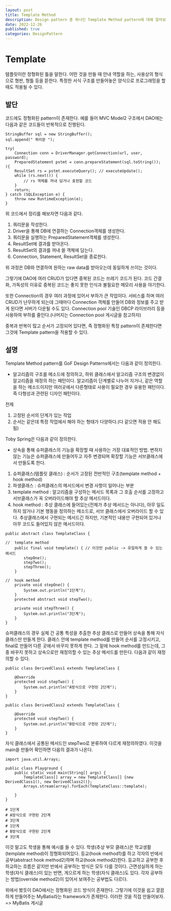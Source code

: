 ```yaml
---
layout: post
title: Template Method
description: Design pattern 중 하나인 Template Method pattern에 대해 알아보자
date: 2022-12-26
published: true
categories: DesignPattern
---
```

# Template
템플릿이란 정형화된 틀을 말한다. 어떤 것을 만들 때 안내 역할을 하는, 사용상의 형식으로 형판, 형틀 등을 뜯한다. 특정한 서식 구조를 만들어놓은 양식으로 프로그래밍을 할 때도 적용될 수 있다.

## 발단
코드에도 정형화된 pattern이 존재한다. 예를 들어 MVC Model2 구조에서 DAO에는 다음과 같은 코드들이 반복적으로 진행된다.
```
StringBuffer sql = new StringBuffer();
sql.append(" 쿼리문 ");

try(
    Connection conn = DriverManager.getConnection(url, user, password);
    PreparedStatement pstmt = conn.prepareStatement(sql.toString());
){
    ResultSet rs = pstmt.executeQuery(); // executeUpdate();
    while (rs.next()) {
        // rs 객체를 꺼내 담거나 표현할 코드
    }
    return;
} catch (SQLException e) {
    throw new RuntimeException(e);
}
```
위 코드에서 정리를 해보자면 다음과 같다.
1. 쿼리문을 작성한다.
2. Driver을 통해 DB에 연결하는 Connection객체를 생성한다.
3. 쿼리문을 실행하는 PreparedStatement객체를 생성한다.
4. ResultSet에 결과를 받아온다.
5. ResultSet의 결과를 꺼내 쓸 객체에 담는다.
6. Connection, Statement, ResultSet을 종료한다.

위 과정은 DB와 연결하여 원하는 raw data를 받아오는데 동일하게 쓰이는 것이다. 

그렇기에 DAO에 여러 CRUD가 있다면 중복된 코드는 쓰레기 코드가 된다. 코드 간결화, 가독성의 이유로 중복된 코드는 좋지 못한 인식과 불필요한 메모리 사용을 야기한다.

또한 Connection의 경우 여러 과정에 있어서 부하가 큰 작업이다. 서비스를 하며 여러 CRUD가 난무하게 되는데 그때마다 Connection 객체를 만들어 DB와 정보를 주고 받게 된다면 서버가 다운될 수도 있다. Connection pool 기술인 DBCP 라이브러리 등을 사용하여  부하를 줄인다.(나머지는 Connection pool 게시글을 참고하자)

중복과 반복이 많고 순서가 고정되어 있다면, 즉 정형화된 특정 pattern이 존재한다면 그것에 Template pattern을 적용할 수 있다.

## 설명
Template Method pattern를 GoF Design Patterns에서는 다음과 같이 정의한다.
- 알고리즘의 구조를 메소드에 정의하고, 하위 클래스에서 알고리즘 구조의 변경없이 알고리즘을 재정의 하는 패턴이다. 알고리즘이 단계별로 나누어 지거나, 같은 역할을 하는 메소드이지만 여러곳에서 다른형태로 사용이 필요한 경우 유용한 패턴이다. 즉 다형성과 관련된 디자인 패턴이다.

전제
1. 고정된 순서의 단계가 있는 작업
2. 순서는 같은데 특정 작업에서 해야 하는 형태가 다양하다.(다 같으면 적용 안 해도 됨)
  
Toby Spring은 다음과 같이 정의한다.
- 상속을 통해 슈퍼클래스의 기능을 확장할 때 사용하는 가장 대표적인 방법. 변하지 않는 기능은 슈퍼클래스에 만들어두고 자주 변경되며 확장할 기능은 서브클래스에서 만들도록 한다.

1. 슈퍼클래스(템플릿 클래스) : 순서가 고정된 전반적인 구조(template method + hook method)
2. 파생클래스 : 슈퍼클래스의 메서드에서 변경 사항이 일어나는 부분
3. template method : 알고리즘을 구성하는 메서드 목록과 그 호출 순서를 고정하고 서브클래스가 꼭 오버라이드해야 할 추상 메서드이다.
4. hook method : 추상 클래스에 들어있는(전체가 추상 메서드는 아니다), 아무 일도 하지 않거나 기본 행동을 정의하는 메소드로, 서브 클래스에서 오버라이드 할 수 있다. 추상클래스에서 구현되는 메서드긴 하지만, 기본적인 내용만 구현되어 있거나 아무 코드도 들어있지 않은 메서드이다.
```
public abstract class TemplateClass {

//	template method
	public final void template() { // 이것만 public -> 유일하게 쓸 수 있는 메서드
		stepOne();
		stepTwo();
		stepThree();
	}
	
//	hook method
	private void stepOne() {
		System.out.println("1단계");
	}
	protected abstract void stepTwo();
	
	private void stepThree() {
		System.out.println("3단계");
	}
}
```
슈퍼클래스의 경우 실체 간 공통 특성을 추출한 추상 클래스로 만들어 상속을 통해 자식클래스만 만들게 한다. 클래스 안에 template method를 만들어 순서를 고정시키고, final로 만들어 다른 곳에서 바꾸지 못하게 한다. 그 밑에 hook method를 만드는데, 그중 바꾸지 못하고 상속으로만 재정의할 수 있는 추상 메서드를 만든다. 다음과 같이 재정의할 수 있다.
```
public class DerivedClass1 extends TemplateClass {

	@Override
	protected void stepTwo() {
		System.out.println("A방식으로 구현된 2단계");
	}
}
```
```
public class DerivedClass2 extends TemplateClass {

	@Override
	protected void stepTwo() {
		System.out.println("B방식으로 구현된 2단계");
	}
}

```
자식 클래스에서 공통된 메서드인 stepTwo로 분류하여 다르게 재정의하였다. 이것을 main을 만들어 확인하면 다음의 결과가 나온다.
```
import java.util.Arrays;

public class Playground {
	public static void main(String[] args) {
		TemplateClass[] array = new TemplateClass[] {new DerivedClass1(), new DerivedClass2()};
		Arrays.stream(array).forEach(TemplateClass::template);
		
	}
}

# 1단계
# A방식으로 구현된 2단계
# 3단계
# 1단계
# B방식으로 구현된 2단계
# 3단계
```
이것 말고도 학생을 통해 예시를 들 수 있다. 학생(추상 부모 클래스)은 학교생활(template method)이 정형화되어있다. 등교(hook method1)를 하고 각자의 반에서 공부(abstract hook method2)하며 하교(hook method2)한다. 등교하고 공부한 후 하교하는 흐름은 같지만 반에서 공부하는 방식은 모두 다를 것이다. 근면성실하게 하는 학생(자식 클래스)이 있는 반면, 게으르게 하는 학생(자식 클래스)도 있다. 각자 공부하는 방법(override method2)이 있어서 보여주는 공부법도 다르다.

위에서 봤듯이 DAO에서는 정형화된 코드 방식이 존재한다. 그렇기에 이것을 쉽고 깔끔하게 만들어주는 MyBatis라는 framework가 존재한다. 이러한 것을 직접 만들어보자. => MyBatis 게시글
